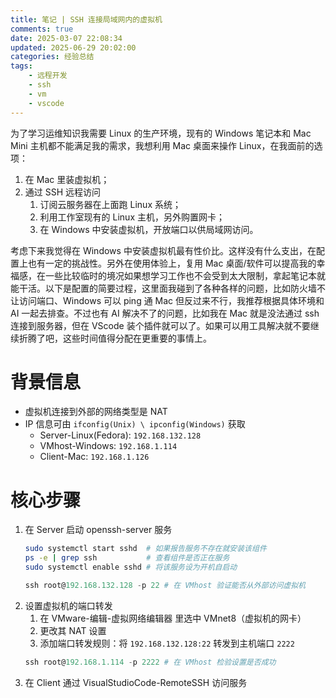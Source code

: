 ```yaml
---
title: 笔记 | SSH 连接局域网内的虚拟机
comments: true
date: 2025-03-07 22:08:34
updated: 2025-06-29 20:02:00
categories: 经验总结
tags:
	- 远程开发
	- ssh
	- vm
	- vscode
---
```


为了学习运维知识我需要 Linux 的生产环境，现有的 Windows 笔记本和 Mac Mini 主机都不能满足我的需求，我想利用 Mac 桌面来操作 Linux，在我面前的选项：
1. 在 Mac 里装虚拟机；
2. 通过 SSH 远程访问
    1. 订阅云服务器在上面跑 Linux 系统；
    2. 利用工作室现有的 Linux 主机，另外购置网卡；
    3. 在 Windows 中安装虚拟机，开放端口以供局域网访问。

考虑下来我觉得在 Windows 中安装虚拟机最有性价比。这样没有什么支出，在配置上也有一定的挑战性。另外在使用体验上，复用 Mac 桌面/软件可以提高我的幸福感，在一些比较临时的境况如果想学习工作也不会受到太大限制，拿起笔记本就能干活。以下是配置的简要过程，这里面我碰到了各种各样的问题，比如防火墙不让访问端口、Windows 可以 ping 通 Mac 但反过来不行，我推荐根据具体环境和 AI 一起去排查。不过也有 AI 解决不了的问题，比如我在 Mac 就是没法通过 ssh 连接到服务器，但在 VScode 装个插件就可以了。如果可以用工具解决就不要继续折腾了吧，这些时间值得分配在更重要的事情上。

# 背景信息
- 虚拟机连接到外部的网络类型是 NAT
- IP 信息可由 `ifconfig(Unix) \ ipconfig(Windows)` 获取
    - Server-Linux(Fedora): `192.168.132.128`
    - VMhost-Windows: `192.168.1.114`
    - Client-Mac: `192.168.1.126`

# 核心步骤
1. 在 Server 启动 openssh-server 服务
	```bash
	sudo systemctl start sshd  # 如果报告服务不存在就安装该组件
	ps -e | grep ssh           # 查看组件是否正在服务
	sudo systemctl enable sshd # 将该服务设为开机自启动
	```
	```PowerShell
	ssh root@192.168.132.128 -p 22 # 在 VMhost 验证能否从外部访问虚拟机
	```
2. 设置虚拟机的端口转发
	1. 在 VMware-编辑-虚拟网络编辑器 里选中 VMnet8（虚拟机的网卡）
	2. 更改其 NAT 设置
	3. 添加端口转发规则：将 `192.168.132.128:22` 转发到主机端口 `2222`
	```PowerShell
	ssh root@192.168.1.114 -p 2222 # 在 VMhost 检验设置是否成功
	```
3. 在 Client 通过 VisualStudioCode-RemoteSSH 访问服务